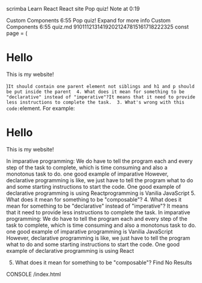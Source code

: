 scrimba
Learn React
React site
Pop quiz!
Note at 0:19

Custom Components
6:55
Pop quiz!
Expand for more info
Custom Components
6:55
quiz.md
91011121314192021247815161718222325
const page = (    <h1>Hello</h1>    <p>This is my website!</p>)```It should contain one parent element not siblings and h1 and p should be put inside the parent  4. What does it mean for something to be "declarative" instead of "imperative"?It means that it need to provide less instructions to complete the task.  3. What's wrong with this code:```element. For example: <div>    <h1>Hello</h1>    <p>This is my website!</p></div>In imparative programming: We do have to tell the program each and every step of the task to complete, which is time consuming and also a monotonus task to do. one good example of imparative However, declarative programming is like, we just have to tell the program what to do and some starting instructions to start the code. One good example of declarative programming is using Reactprogramming is Vanilia JavaScript 5. What does it mean for something to be "composable"?
4. What does it mean for something to be "declarative" instead of "imperative"?
   It means that it need to provide less instructions to complete the task.
   In imparative programming: We do have to tell the program each and every step of the task to complete, which is time consuming and also a monotonus task to do. one good example of imparative programming is Vanilia JavaScript
   However, declarative programming is like, we just have to tell the program what to do and some starting instructions to start the code. One good example of declarative programming is using React

5. What does it mean for something to be "composable"?
   Find
   No Results

CONSOLE
/index.html

